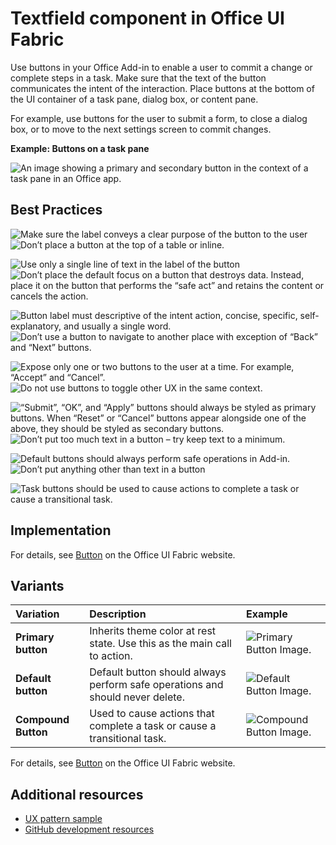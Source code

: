 # Textfield component in Office UI Fabric

Use buttons in your Office Add-in to enable a user to commit a change or complete steps in a task. Make sure that the text of the button communicates the intent of the interaction. Place buttons at the bottom of the UI container of a task pane, dialog box, or content pane.

For example, use buttons for the user to submit a form, to close a dialog box, or to move to the next settings screen to commit changes.
  
**Example: Buttons on a task pane**

![An image showing a primary and secondary button in the context of a task pane in an Office app.](../images/exampleButtonEdit@430.png)

## Best Practices

![Make sure the label conveys a clear purpose of the button to the user](../images/do1.png)
![Don’t place a button at the top of a table or inline.](../images/dont1.png)

![Use only a single line of text in the label of the button](../images/do2.png)
![Don’t place the default focus on a button that destroys data. Instead, place it on the button that performs the “safe act” and retains the content or cancels the action.](../images/dont2.png)

![Button label must descriptive of the intent action, concise, specific, self-explanatory, and usually a single word.](../images/do3.png)
![Don’t use a button to navigate to another place with exception of “Back” and “Next” buttons.](../images/dont3.png)

![Expose only one or two buttons to the user at a time. For example, “Accept” and “Cancel”.](../images/do4.png)
![Do not use buttons to toggle other UX in the same context.](../images/dont4.png)

![“Submit”, “OK”, and “Apply” buttons should always be styled as primary buttons. When “Reset” or “Cancel” buttons appear alongside one of the above, they should be styled as secondary buttons.](../images/do5.png)
![Don’t put too much text in a button – try keep text to a minimum.](../images/dont5.png)

![Default buttons should always perform safe operations in Add-in.](../images/do6.png)
![Don’t put anything other than text in a button](../images/dont6.png)

![Task buttons should be used to cause actions to complete a task or cause a transitional task.](../images/do7.png)

## Implementation

For details, see [Button](https://dev.office.com/fabric#/components/button) on the Office UI Fabric website.

## Variants

|**Variation**|**Description**|**Example**|
|:------------|:--------------|:----------|
|**Primary button**|Inherits theme color at rest state. Use this as the main call to action.| ![Primary Button Image.](../images/primary.png)|
|**Default button**|Default button should always perform safe operations and should never delete.|![Default Button Image.](../images/default.png)|
|**Compound Button**|Used to cause actions that complete a task or cause a transitional task.|![Compound Button Image.](../images/compound.png)|

For details, see [Button](https://dev.office.com/fabric#/components/button) on the Office UI Fabric website.

## Additional resources

* [UX pattern sample]()
* [GitHub development resources](https://github.com/OfficeDev/Office-Add-in-UX-Design-Patterns-Code)